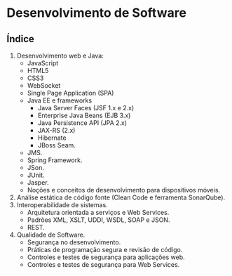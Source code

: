 # Desenvolvimento de Software

## Índice

1. Desenvolvimento web e Java:
    - JavaScript
    - HTML5
    - CSS3
    - WebSocket
    - Single Page Application (SPA)
    - Java EE e frameworks
        + Java Server Faces (JSF 1.x e 2.x)
        + Enterprise Java Beans (EJB 3.x)
        + Java Persistence API (JPA 2.x)
        + JAX-RS (2.x)
        + Hibernate
        + JBoss Seam.
    - JMS.
    - Spring Framework.
    - JSon.
    - JUnit.
    - Jasper.
    - Noções e conceitos de desenvolvimento para dispositivos móveis.
1. Análise estática de código fonte (Clean Code e ferramenta SonarQube).
1. Interoperabilidade de sistemas.
    - Arquitetura orientada a serviços e Web Services.
    - Padrões XML, XSLT, UDDI, WSDL, SOAP e JSON.
    - REST.
1. Qualidade de Software.
    - Segurança no desenvolvimento.
    - Práticas de programação segura e revisão de código.
    - Controles e testes de segurança para aplicações web.
    - Controles e testes de segurança para Web Services.